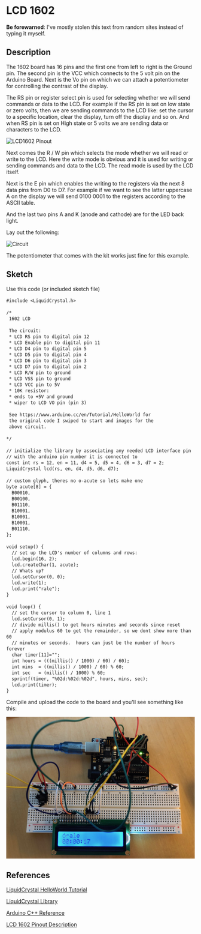 # LCD 1602

**Be forewarned**:  I've mostly stolen this text from random sites instead of typing it myself.

Description
-----------

The 1602 board has 16 pins and the first one from left to right is the Ground pin. The second pin is the VCC which connects to the 5 volt pin on the Arduino Board. Next is the Vo pin on which we can attach a potentiometer for controlling the contrast of the display.

The RS pin or register select pin is used for selecting whether we will send commands or data to the LCD. For example if the RS pin is set on low state or zero volts, then we are sending commands to the LCD like: set the cursor to a specific location, clear the display, turn off the display and so on. And when RS pin is set on High state or 5 volts we are sending data or characters to the LCD.

![LCD1602 Pinout](https://howtomechatronics.com/wp-content/uploads/2015/07/LCD-Display-Tutorial.png)

Next comes the R / W pin which selects the mode whether we will read or write to the LCD. Here the write mode is obvious and it is used for writing or sending commands and data to the LCD. The read mode is used by the LCD itself.

Next is the E pin which enables the writing to the registers via the next 8 data pins from D0 to D7. For example if we want to see the latter uppercase A on the display we will send 0100 0001 to the registers according to the ASCII table.

And the last two pins A and K (anode and cathode) are for the LED back light.

Lay out the following:

![Circuit](https://www.arduino.cc/en/uploads/Tutorial/LCD_Base_bb_Fritz.png)

The potentiometer that comes with the kit works just fine for this example.

Sketch
------

Use this code (or included sketch file)

```
#include <LiquidCrystal.h>

/*
 1602 LCD
 
 The circuit:
 * LCD RS pin to digital pin 12
 * LCD Enable pin to digital pin 11
 * LCD D4 pin to digital pin 5
 * LCD D5 pin to digital pin 4
 * LCD D6 pin to digital pin 3
 * LCD D7 pin to digital pin 2
 * LCD R/W pin to ground
 * LCD VSS pin to ground
 * LCD VCC pin to 5V
 * 10K resistor:
 * ends to +5V and ground
 * wiper to LCD VO pin (pin 3)

 See https://www.arduino.cc/en/Tutorial/HelloWorld for
 the original code I swiped to start and images for the 
 above circuit.

*/

// initialize the library by associating any needed LCD interface pin
// with the arduino pin number it is connected to
const int rs = 12, en = 11, d4 = 5, d5 = 4, d6 = 3, d7 = 2;
LiquidCrystal lcd(rs, en, d4, d5, d6, d7);

// custom glyph, theres no o-acute so lets make one
byte acute[8] = {
  B00010,
  B00100,
  B01110,
  B10001,
  B10001,
  B10001,
  B01110,
};

void setup() {
  // set up the LCD's number of columns and rows:
  lcd.begin(16, 2);
  lcd.createChar(1, acute);
  // Whats up?
  lcd.setCursor(0, 0);
  lcd.write(1);
  lcd.print("rale");
}

void loop() {
  // set the cursor to column 0, line 1
  lcd.setCursor(0, 1);
  // divide millis() to get hours minutes and seconds since reset
  // apply modulus 60 to get the remainder, so we dont show more than 60
  // minutes or seconds.  hours can just be the number of hours forever
  char timer[11]="";
  int hours = (((millis() / 1000) / 60) / 60);
  int mins  = ((millis() / 1000) / 60) % 60;
  int sec   = (millis() / 1000) % 60;
  sprintf(timer, "%02d:%02d:%02d", hours, mins, sec);
  lcd.print(timer);
}
```

Compile and upload the code to the board and  you'll see something like this:

![Example](layout.jpg)


References
----------

[LiquidCrystal HelloWorld Tutorial](https://www.arduino.cc/en/Tutorial/HelloWorld)

[LiquidCrystal Library](https://www.arduino.cc/en/Reference/LiquidCrystal)

[Arduino C++ Reference](https://www.arduino.cc/reference/en/#page-title)

[LCD 1602 Pinout Description](https://howtomechatronics.com/tutorials/arduino/lcd-tutorial/)
